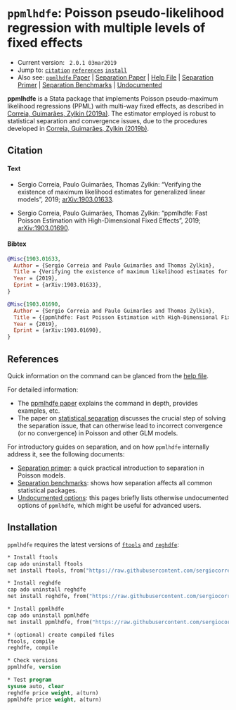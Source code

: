 # `ppmlhdfe`: Poisson pseudo-likelihood regression with multiple levels of fixed effects

- Current version: ` 2.0.1 03mar2019`
- Jump to: [`citation`](#citation) [`references`](#references) [`install`](#installation)
- Also see: [`ppmlhdfe` Paper](http://scorreia.com/research/ppmlhdfe.pdf) | [Separation Paper](http://scorreia.com/research/separation.pdf) | [Help File](http://scorreia.com/help/ppmlhdfe.html) | [Separation Primer](https://github.com/sergiocorreia/ppmlhdfe/blob/master/guides/separation_primer.md) | [Separation Benchmarks](https://github.com/sergiocorreia/ppmlhdfe/blob/master/guides/separation_benchmarks.md) | [Undocumented](https://github.com/sergiocorreia/ppmlhdfe/blob/master/guides/undocumented.md)


**ppmlhdfe** is a Stata package that implements Poisson pseudo-maximum likelihood regressions (PPML) with multi-way fixed effects, as described in [Correia, Guimarães, Zylkin (2019a)](http://scorreia.com/research/ppmlhdfe.pdf). The estimator employed is robust to statistical separation and convergence issues, due to the procedures developed in [Correia, Guimarães, Zylkin (2019b)](http://scorreia.com/research/separation.pdf).


## Citation

#### Text

<ul>
<li>
Sergio Correia, Paulo Guimarães, Thomas Zylkin: “Verifying the existence of maximum likelihood estimates for generalized linear models”, 2019; <a href='http://arxiv.org/abs/1903.01633'>arXiv:1903.01633</a>.
</li>
</ul>

<ul>
<li>
Sergio Correia, Paulo Guimarães, Thomas Zylkin: “ppmlhdfe: Fast Poisson Estimation with High-Dimensional Fixed Effects”, 2019; <a href='http://arxiv.org/abs/1903.01690'>arXiv:1903.01690</a>.
</li>
</ul>

#### Bibtex

```bibtex
@Misc{1903.01633,
  Author = {Sergio Correia and Paulo Guimarães and Thomas Zylkin},
  Title = {Verifying the existence of maximum likelihood estimates for generalized linear models},
  Year = {2019},
  Eprint = {arXiv:1903.01633},
}

@Misc{1903.01690,
  Author = {Sergio Correia and Paulo Guimarães and Thomas Zylkin},
  Title = {{ppmlhdfe: Fast Poisson Estimation with High-Dimensional Fixed Effects}},
  Year = {2019},
  Eprint = {arXiv:1903.01690},
}
```


## References

Quick information on the command can be glanced from the [help file](http://scorreia.com/help/ppmlhdfe.html).

For detailed information:

- The [ppmlhdfe paper](http://scorreia.com/research/ppmlhdfe.pdf) explains the command in depth, provides examples, etc.
- The paper on [statistical separation](http://scorreia.com/research/separation.pdf) discusses the crucial step of solving the separation issue, that can otherwise lead to incorrect convergence (or no convergence) in Poisson and other GLM models.

For introductory guides on separation, and on how `ppmlhdfe` internally address it, see the following documents:

- [Separation primer](https://github.com/sergiocorreia/ppmlhdfe/blob/master/guides/separation_primer.md): a quick practical introduction to separation in Poisson models.
- [Separation benchmarks](https://github.com/sergiocorreia/ppmlhdfe/blob/master/guides/separation_benchmarks.md): shows how separation affects all common statistical packages.
- [Undocumented options](https://github.com/sergiocorreia/ppmlhdfe/blob/master/guides/undocumented.md): this pages briefly lists otherwise undocumented options of `ppmlhdfe`, which might be useful for advanced users.


## Installation

`ppmlhdfe` requires the latest versions of [`ftools`](https://github.com/sergiocorreia/ftools) and [`reghdfe`](https://github.com/sergiocorreia/reghdfe):

```stata
* Install ftools
cap ado uninstall ftools
net install ftools, from("https://raw.githubusercontent.com/sergiocorreia/ftools/master/src/")

* Install reghdfe
cap ado uninstall reghdfe
net install reghdfe, from("https://raw.githubusercontent.com/sergiocorreia/reghdfe/master/src/")

* Install ppmlhdfe
cap ado uninstall ppmlhdfe
net install ppmlhdfe, from("https://raw.githubusercontent.com/sergiocorreia/ppmlhdfe/master/src/")

* (optional) create compiled files
ftools, compile
reghdfe, compile

* Check versions
ppmlhdfe, version

* Test program
sysuse auto, clear
reghdfe price weight, a(turn)
ppmlhdfe price weight, a(turn)
```
